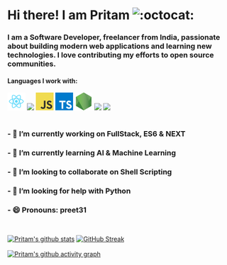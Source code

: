 <h1>Hi there! I am Pritam <img class="emoji" title=":octocat:" alt=":octocat:" src="https://github.githubassets.com/images/icons/emoji/octocat.png" height="40" width="40"> </h1>
<!--
**preet31/preet31** is a ✨ _special_ ✨ repository because its `README.md` (this file) appears on your GitHub profile.
-->
<h3>I am a Software Developer, freelancer from India, passionate about building modern web applications and learning new technologies. I love contributing my efforts to open source communities.</h3>

<h4>Languages I work with:</h4>

<code><a href="http://github.com/preet31"><img height="40" src="https://raw.githubusercontent.com/github/explore/80688e429a7d4ef2fca1e82350fe8e3517d3494d/topics/react/react.png"></a></code>
<code><a href="http://github.com/preet31"><img height="40" src="https://avatars0.githubusercontent.com/u/139426?s=200&v=4"></a></code>
<code><a href="http://github.com/preet31"><img height="40" src="https://raw.githubusercontent.com/github/explore/80688e429a7d4ef2fca1e82350fe8e3517d3494d/topics/javascript/javascript.png"></a></code>
<code><a href="http://github.com/preet31"><img height="40" src="https://raw.githubusercontent.com/github/explore/80688e429a7d4ef2fca1e82350fe8e3517d3494d/topics/typescript/typescript.png"></a></code>
<code><a href="http://github.com/preet31"><img height="40" src="https://raw.githubusercontent.com/github/explore/80688e429a7d4ef2fca1e82350fe8e3517d3494d/topics/nodejs/nodejs.png"></code></a>
<code><a href="http://github.com/preet31"><img height="40" src="https://avatars0.githubusercontent.com/u/1525981?s=200&v=4"></a></code>
<code><a href="http://github.com/preet31"><img height="40" src="https://raw.githubusercontent.com/isocpp/logos/master/cpp_logo.png"></a></code>
<br/>
<br/>
<h3>- 🔭 I’m currently working on FullStack, ES6 & NEXT</h3>
<h3>- 🌱 I’m currently learning AI & Machine Learning</h3>
<h3>- 👯 I’m looking to collaborate on Shell Scripting</h3>
<h3>- 🤔 I’m looking for help with Python</h3>
<h3>- 😄 Pronouns: preet31</h3>
<br/>

[![Pritam's github stats](https://github-readme-stats.vercel.app/api?username=preet31)](https://github.com/preet31)
[![GitHub Streak](https://github-readme-streak-stats.herokuapp.com?user=preet31&theme=tokyonight)](https://git.io/streak-stats)<br/><br/>
[![Pritam's github activity graph](https://activity-graph.herokuapp.com/graph?username=preet31&theme=github)](https://github.com/preet31/github-readme-activity-graph)



<!--
- 💬 Ask me about ...
- 📫 How to reach me: ...
- 📫 You can connect with me on: [GitHub](http://github.com/preet31)
- ⚡ Fun fact: ...
-->
